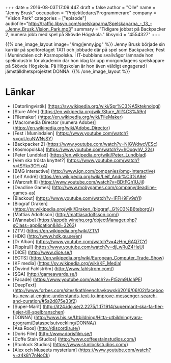 +++
date = 2016-08-03T17:09:44Z
draft = false
author = "Olle"
name = "Jenny Brusk"
occupation = "Projektledare/Programmerare"
company = "Vision Park"
categories = ["episode"]
audiofile="http://traffic.libsyn.com/spelskaparna/Spelskaparna_-_13_-_Jenny_Brusk_Vision_Park.mp3"
summary = "Tidigare jobbat på Backpacker 2, numera jobb med spel på Skövde Högskola."
libsynid = "4554327"
+++

{{% one_image_layout image="/img/jenny.jpg" %}}
Jenny Brusk började sin karriär på spelföretaget TATI och jobbade där på
spel som Backpacker, Fest i Mumindalen och Kosmopolska. I IT-bubblans svallvågor lämnade hon spelindustrin för akademin där hon idag lär upp morgondagens spelskapare på Skövde Högskola. På Högskolan är hon även väldigt engagerad i jämställdhetsprojektet DONNA.
{{% /one_image_layout %}}

# Länkar

* [Datorlingvistik] (https://sv.wikipedia.org/wiki/Spr%C3%A5kteknologi)
* [Sture Allén] (https://en.wikipedia.org/wiki/Sture_All%C3%A9n)
* [Filemaker] (https://en.wikipedia.org/wiki/FileMaker)
* [Macromedia Director (numera Adobe)] (https://en.wikipedia.org/wiki/Adobe_Director)
* [Fest i Mumindalen] (https://www.youtube.com/watch?v=ouUcuNWNsSY)
* [Backpacker 2] (https://www.youtube.com/watch?v=NIGWdwcVESc)
* [Kosmopolska] (https://www.youtube.com/watch?v=hOoqyhV_22s)
* [Peter Lundblad] (https://en.wikipedia.org/wiki/Peter_Lundblad)
* [Vem ska trösta knyttet?] (https://www.youtube.com/watch?v=tSYkx3OYixA)
* [BMG interactive] (http://www.ign.com/companies/bmg-interactive)
* [Leif André] (https://en.wikipedia.org/wiki/Leif_Andr%C3%A9e)
* [Warcraft II] (https://www.youtube.com/watch?v=BDtFGh1UJjI)
* [Deadline Games] (http://www.mobygames.com/company/deadline-games-as)
* [Blackout] (https://www.youtube.com/watch?v=IFFH9Fv9sYI)
* [Biograf Draken] (https://sv.wikipedia.org/wiki/Draken_(biograf,_G%C3%B6teborg\))
* [Mattias Adolfsson] (http://mattiasadolfsson.com/)
* [Wannabe] (https://appdb.winehq.org/objectManager.php?sClass=application&iId=3263)
* [ZTV] (https://en.wikipedia.org/wiki/ZTV)
* [HDK] (http://www.hdk.gu.se/en)
* [Dr Alban] (https://www.youtube.com/watch?v=4zHm_6AQ7CY)
* [Pippirull] (https://www.youtube.com/watch?v=djLwRuZ4HeU)
* [DICE] (http://www.dice.se/)
* [ECTS] (https://en.wikipedia.org/wiki/European_Computer_Trade_Show)
* [KF media] (https://sv.wikipedia.org/wiki/KF_Media)
* [Öyvind Fahlström] (http://www.fahlstrom.com/)
* [SGA] (http://gameawards.se/)
* [Facade] (https://www.youtube.com/watch?v=Ft5zm9UchPE)
* [DeepText] (http://www.forbes.com/sites/kathleenchaykowski/2016/06/02/facebooks-new-ai-engine-understands-text-to-improve-messenger-search-and-curation/#5a2d875e33f2)
* [Super-Marit] (http://it24.idg.se/2.2275/1.171914/supermarit-ska-fa-fler-tjejer-till-spelbranschen)
* [DONNA] (http://www.his.se/Utbildning/Hitta-utbildning/vara-program/Dataspelsutveckling/DONNA/)
* [Åsa Roos] (http://discordia.se/)
* [Doris Film] (http://www.dorisfilm.se/)
* [Coffe Stain Studios] (http://www.coffeestainstudios.com/)
* [Stunlock Studios] (https://www.stunlockstudios.com/)
* [Alex och Museets mysterium] (https://www.youtube.com/watch?v=z4k8Y7nNoCk)

